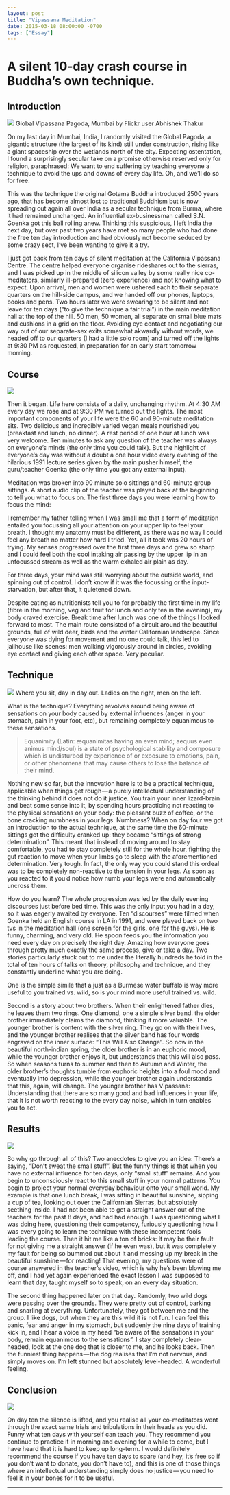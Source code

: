 ```yaml
---
layout: post
title: "Vipassana Meditation"
date: 2015-03-18 08:00:00 -0700
tags: ["Essay"]
---
```


# A silent 10-day crash course in Buddha’s own technique.

## Introduction

![](/assets/vipassana/pagoda.jpg)
Global Vipassana Pagoda, Mumbai by Flickr user Abhishek Thakur

On my last day in Mumbai, India, I randomly visited the Global Pagoda, a gigantic structure (the largest of its kind) still under construction, rising like a giant spaceship over the wetlands north of the city. Expecting ostentation, I found a surprisingly secular take on a promise otherwise reserved only for religion, paraphrased: We want to end suffering by teaching everyone a technique to avoid the ups and downs of every day life. Oh, and we’ll do so for free.

This was the technique the original Gotama Buddha introduced 2500 years ago, that has become almost lost to traditional Buddhism but is now spreading out again all over India as a secular technique from Burma, where it had remained unchanged. An influential ex-businessman called S.N. Goenka got this ball rolling anew. Thinking this suspicious, I left India the next day, but over past two years have met so many people who had done the free ten day introduction and had obviously not become seduced by some crazy sect, I’ve been wanting to give it a try.

I just got back from ten days of silent meditation at the California Vipassana Centre. The centre helped everyone organise rideshares out to the sierras, and I was picked up in the middle of silicon valley by some really nice co-meditators, similarly ill-prepared (zero experience) and not knowing what to expect. Upon arrival, men and women were ushered each to their separate quarters on the hill-side campus, and we handed off our phones, laptops, books and pens. Two hours later we were swearing to be silent and not leave for ten days (“to give the technique a fair trial”) in the main meditation hall at the top of the hill. 50 men, 50 women, all separate on small blue mats and cushions in a grid on the floor. Avoiding eye contact and negotiating our way out of our separate-sex exits somewhat akwardly without words, we headed off to our quarters (I had a little solo room) and turned off the lights at 9:30 PM as requested, in preparation for an early start tomorrow morning.

## Course

![](/assets/vipassana/center.jpg)

Then it began. Life here consists of a daily, unchanging rhythm. At 4:30 AM every day we rose and at 9:30 PM we turned out the lights. The most important components of your life were the 60 and 90-minute meditation sits. Two delicious and incredibly varied vegan meals nourished you (breakfast and lunch, no dinner). A rest period of one hour at lunch was very welcome. Ten minutes to ask any question of the teacher was always on everyone’s minds (the only time you could talk). But the highlight of everyone’s day was without a doubt a one hour video every evening of the hilarious 1991 lecture series given by the main pusher himself, the guru/teacher Goenka (the only time you got any external input).

Meditation was broken into 90 minute solo sittings and 60-minute group sittings. A short audio clip of the teacher was played back at the beginning to tell you what to focus on. The first three days you were learning how to focus the mind:

I remember my father telling when I was small me that a form of meditation entailed you focussing all your attention on your upper lip to feel your breath. I thought my anatomy must be different, as there was no way I could feel any breath no matter how hard I tried. Yet, all it took was 20 hours of trying. My senses progressed over the first three days and grew so sharp and I could feel both the cool intaking air passing by the upper lip in an unfocussed stream as well as the warm exhaled air plain as day.

For three days, your mind was still worrying about the outside world, and spinning out of control. I don’t know if it was the focussing or the input-starvation, but after that, it quietened down.

Despite eating as nutritionists tell you to for probably the first time in my life (fibre in the morning, veg and fruit for lunch and only tea in the evening), my body craved exercise. Break time after lunch was one of the things I looked forward to most. The main route consisted of a circuit around the beautiful grounds, full of wild deer, birds and the winter Californian landscape. Since everyone was dying for movement and no one could talk, this led to jailhouse like scenes: men walking vigorously around in circles, avoiding eye contact and giving each other space. Very peculiar.

## Technique

![](/assets/vipassana/hall.jpg)
Where you sit, day in day out. Ladies on the right, men on the left.

What is the technique? Everything revolves around being aware of sensations on your body caused by external influences (anger in your stomach, pain in your foot, etc), but remaining completely equanimous to these sensations.

> Equanimity (Latin: æquanimitas having an even mind; aequus even animus mind/soul)
> is a state of psychological stability and composure which is
> undisturbed by experience of or exposure to emotions, pain, or
> other phenomena that may cause others to lose the balance of their mind.

Nothing new so far, but the innovation here is to be a practical technique, applicable when things get rough — a purely intellectual understanding of the thinking behind it does not do it justice. You train your inner lizard-brain and beat some sense into it, by spending hours practicing not reacting to the physical sensations on your body: the pleasant buzz of coffee, or the bone cracking numbness in your legs. Numbness? When on day four we got an introduction to the actual technique, at the same time the 60-minute sittings got the difficulty cranked up: they became “sittings of strong determination”. This meant that instead of moving around to stay comfortable, you had to stay completely still for the whole hour, fighting the gut reaction to move when your limbs go to sleep with the aforementioned determination. Very tough. In fact, the only way you could stand this ordeal was to be completely non-reactive to the tension in your legs. As soon as you reacted to it you’d notice how numb your legs were and automatically uncross them.

How do you learn? The whole progression was led by the daily evening discourses just before bed time. This was the only input you had in a day, so it was eagerly awaited by everyone. Ten “discourses” were filmed when Goenka held an English course in LA in 1991, and were played back on two tvs in the meditation hall (one screen for the girls, one for the guys). He is funny, charming, and very old. He spoon feeds you the information you need every day on precisely the right day. Amazing how everyone goes through pretty much exactly the same process, give or take a day.
Two stories particularly stuck out to me under the literally hundreds he told in the total of ten hours of talks on theory, philosophy and technique, and they constantly underline what you are doing.

One is the simple simile that a just as a Burmese water buffalo is way more useful to you trained vs. wild, so is your mind more useful trained vs. wild.

Second is a story about two brothers. When their enlightened father dies, he leaves them two rings. One diamond, one a simple silver band. the older brother immediately claims the diamond, thinking it more valuable. The younger brother is content with the silver ring. They go on with their lives, and the younger brother realises that the silver band has four words engraved on the inner surface: “This Will Also Change”. So now in the beautiful north-indian spring, the older brother is in an euphoric mood, while the younger brother enjoys it, but understands that this will also pass. So when seasons turns to summer and then to Autumn and Winter, the older brother’s thoughts tumble from euphoric heights into a foul mood and eventually into depression, while the younger brother again understands that this, again, will change. The younger brother has Vipassana: Understanding that there are so many good and bad influences in your life, that it is not worth reacting to the every day noise, which in turn enables you to act.

## Results

![](/assets/vipassana/horizon.jpg)

So why go through all of this? Two anecdotes to give you an idea:
There’s a saying, “Don’t sweat the small stuff”. But the funny things is that when you have no external influence for ten days, only “small stuff” remains. And you begin to unconsciously react to this small stuff in your normal patterns. You begin to project your normal everyday behaviour onto your small world. My example is that one lunch break, I was sitting in beautiful sunshine, sipping a cup of tea, looking out over the Californian Sierras, but absolutely seething inside. I had not been able to get a straight answer out of the teachers for the past 8 days, and had had enough. I was questioning what I was doing here, questioning their competency, furiously questioning how I was every going to learn the technique with these incompetent fools leading the course. Then it hit me like a ton of bricks: It may be their fault for not giving me a straight answer (if he even was), but it was completely my fault for being so bummed out about it and messing up my break in the beautiful sunshine — for reacting! That evening, my questions were of course answered in the teacher’s video, which is why he’s been blowing me off, and I had yet again experienced the exact lesson I was supposed to learn that day, taught myself so to speak, on an every day situation.

The second thing happened later on that day. Randomly, two wild dogs were passing over the grounds. They were pretty out of control, barking and snarling at everything. Unfortunately, they got between me and the group. I like dogs, but when they are this wild it is not fun. I can feel this panic, fear and anger in my stomach, but suddenly the nine days of training kick in, and I hear a voice in my head “be aware of the sensations in your body, remain equanimous to the sensations”. I stay completely clear-headed, look at the one dog that is closer to me, and he looks back. Then the funniest thing happens — the dog realises that I’m not nervous, and simply moves on. I’m left stunned but absolutely level-headed. A wonderful feeling.

## Conclusion

![](/assets/vipassana/boundary.jpg)

On day ten the silence is lifted, and you realise all your co-meditators went through the exact same trials and tribulations in their heads as you did. Funny what ten days with yourself can teach you. They recommend you continue to practice it in morning and evening for a while to come, but I have heard that it is hard to keep up long-term. I would definitely recommend the course if you have ten days to spare (and hey, it’s free so if you don’t want to donate, you don’t have to), and this is one of those things where an intellectual understanding simply does no justice — you need to feel it in your bones for it to be useful.

---
